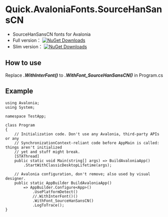 # Quick.AvaloniaFonts.SourceHanSansCN
* SourceHanSansCN fonts for Avalonia
* Full version： [![NuGet Downloads](https://img.shields.io/nuget/dt/Quick.AvaloniaFonts.SourceHanSansCN.svg)](https://www.nuget.org/packages/Quick.AvaloniaFonts.SourceHanSansCN/)
* Slim version： [![NuGet Downloads](https://img.shields.io/nuget/dt/Quick.AvaloniaFonts.SourceHanSansCN.Slim.svg)](https://www.nuget.org/packages/Quick.AvaloniaFonts.SourceHanSansCN.Slim/)

How to use
-------------
Replace ***.WithInterFont()*** to ***.WithFont_SourceHanSansCN()*** in Program.cs

Example
-------------
```
using Avalonia;
using System;

namespace TestApp;

class Program
{
    // Initialization code. Don't use any Avalonia, third-party APIs or any
    // SynchronizationContext-reliant code before AppMain is called: things aren't initialized
    // yet and stuff might break.
    [STAThread]
    public static void Main(string[] args) => BuildAvaloniaApp()
        .StartWithClassicDesktopLifetime(args);

    // Avalonia configuration, don't remove; also used by visual designer.
    public static AppBuilder BuildAvaloniaApp()
        => AppBuilder.Configure<App>()
            .UsePlatformDetect()
            //.WithInterFont()()
            .WithFont_SourceHanSansCN()
            .LogToTrace();
}
```

